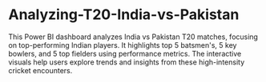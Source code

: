# Analyzing-T20-India-vs-Pakistan
This Power BI dashboard analyzes India vs Pakistan T20 matches, focusing on top-performing Indian players. It highlights top 5 batsmen's, 5 key bowlers, and 5 top fielders using performance metrics. The interactive visuals help users explore trends and insights from these high-intensity cricket encounters.
